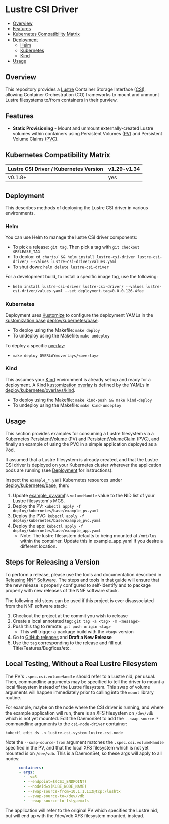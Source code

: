 # Lustre CSI Driver

- [Overview](#overview)
- [Features](#features)
- [Kubernetes Compatibility Matrix](#kubernetes-compatibility-matrix)
- [Deployment](#deployment)
  - [Helm](#helm)
  - [Kubernetes](#kubernetes)
  - [Kind](#kind)
- [Usage](#usage)

## Overview

This repository provides a [Lustre](https://www.lustre.org/) Container Storage Interface ([CSI](https://github.com/container-storage-interface/spec/blob/master/spec.md)), allowing Container Orchestration (CO)
frameworks to mount and unmount Lustre filesystems to/from containers in their purview.

## Features

- **Static Provisioning** - Mount and unmount externally-created Lustre volumes within containers using Persistent
  Volumes ([PV](https://kubernetes.io/docs/concepts/storage/persistent-volumes/)) and Persistent Volume Claims 
  ([PVC](https://kubernetes.io/docs/concepts/storage/persistent-volumes/#PersistentVolumeClaim:~:text=PersistentVolumeClaim%20(PVC))).

## Kubernetes Compatibility Matrix

| Lustre CSI Driver / Kubernetes Version | v1.29-v1.34
|----------------------------------------|------------
| v0.1.8+  | yes

## Deployment

This describes methods of deploying the Lustre CSI driver in various environments.

### Helm

You can use Helm to manage the lustre CSI driver components:

- To pick a release: `git tag`. Then pick a tag with `git checkout $RELEASE_TAG`
- To deploy: `cd charts/ && helm install lustre-csi-driver lustre-csi-driver/ --values lustre-csi-driver/values.yaml`
- To shut down: `helm delete lustre-csi-driver`

For a development build, to install a specific image tag, use the following:

- `helm install lustre-csi-driver lustre-csi-driver/ --values lustre-csi-driver/values.yaml --set deployment.tag=0.0.0.126-4fee`

### Kubernetes

Deployment uses [Kustomize](https://kustomize.io/) to configure the deployment YAMLs in the [kustomization base](https://kubernetes.io/docs/tasks/manage-kubernetes-objects/kustomization/#bases-and-overlays)
[deploy/kubernetes/base](./deploy/kubernetes/base).

- To deploy using the Makefile: `make deploy`
- To undeploy using the Makefile: `make undeploy`

To deploy a specific [overlay](./deploy/kubernetes/overlays):

- `make deploy OVERLAY=overlays/<overlay>`

### Kind

This assumes your [Kind](https://kind.sigs.k8s.io/) environment is already set up and ready for a deployment.
A Kind [kustomization overlay](https://kubernetes.io/docs/tasks/manage-kubernetes-objects/kustomization/#bases-and-overlays) is defined by the YAMLs in [deploy/kubernetes/overlays/kind](./deploy/kubernetes/overlays/kind).

- To deploy using the Makefile: `make kind-push && make kind-deploy`
- To undeploy using the Makefile: `make kind-undeploy`

## Usage

This section provides examples for consuming a Lustre filesystem via a Kubernetes [PersistentVolume](https://kubernetes.io/docs/concepts/storage/persistent-volumes/)
(PV) and [PersistentVolumeClaim](https://kubernetes.io/docs/concepts/storage/persistent-volumes/#lifecycle-of-a-volume-and-claim) (PVC),
and finally an example of using the PVC in a simple application deployed as a Pod.

It assumed that a Lustre filesystem is already created, and that the Lustre CSI
driver is deployed on your Kubernetes cluster wherever the application pods are running (see [Deployment](#deployment) for instructions).

Inspect the `example_*.yaml` Kubernetes resources under [deploy/kubernetes/base](./deploy/kubernetes/base), then:

1. Update [example_pv.yaml](./deploy/kubernetes/base/example_pv.yaml)'s `volumeHandle` value to the NID list of your Lustre filesystem's MGS.
2. Deploy the PV:  `kubectl apply -f deploy/kubernetes/base/example_pv.yaml`
3. Deploy the PVC: `kubectl apply -f deploy/kubernetes/base/example_pvc.yaml`
4. Deploy the app: `kubectl apply -f deploy/kubernetes/base/example_app.yaml`
   - Note: The lustre filesystem defaults to being mounted at `/mnt/lus` within the container. Update this in example_app.yaml if you desire a different location.

## Steps for Releasing a Version

To perform a release, please use the tools and documentation described in [Releasing NNF Software](https://nearnodeflash.github.io/latest/repo-guides/release-nnf-sw/release-all/#nnf-software-overview). The steps and tools in that guide will ensure that the new release is properly configured to self-identify and to package properly with new releases of the NNF software stack.

The following old steps can be used if this project is ever disassociated from the NNF software stack:

1. Checkout the project at the commit you wish to release
2. Create a local annotated tag: `git tag -a <tag> -m <message>`
3. Push this tag to remote: `git push origin <tag>`
   - This will trigger a package build with the `<tag>` version
4. Go to [GitHub releases](https://github.com/HewlettPackard/lustre-csi-driver/releases) and **Draft a New Release**
5. Use the `tag` corresponding to the release and fill out Title/Features/Bugfixes/etc.

## Local Testing, Without a Real Lustre Filesystem

The PV's `.spec.csi.volumeHandle` should refer to a Lustre nid, per usual. Then, commandline arguments may be specified to tell the driver to mount a local filesystem instead of the Lustre filesystem. This swap of volume arguments will happen immediately prior to calling into the `mount` library routine.

For example, maybe on the node where the CSI driver is running, and where the example application will run, there is an XFS filesystem on `/dev/vdb` which is not yet mounted. Edit the DaemonSet to add the `--swap-source-*` commandline arguments to the `csi-node-driver` container:

```console
kubectl edit ds -n lustre-csi-system lustre-csi-node
```

Note the `--swap-source-from` argument matches the `.spec.csi.volumeHandle` specified in the PV, and that the local XFS filesystem which is not yet mounted is on `/dev/vdb`. This is a DaemonSet, so these args will apply to all nodes:

```yaml
      containers:
      - args:
        - -v=5
        - --endpoint=$(CSI_ENDPOINT)
        - --nodeid=$(KUBE_NODE_NAME)
        - --swap-source-from=10.1.1.113@tcp:/lushtx
        - --swap-source-to=/dev/vdb
        - --swap-source-to-fstype=xfs
```

The application will refer to the original PV which specifies the Lustre nid, but will end up with the /dev/vdb XFS filesystem mounted, instead.
